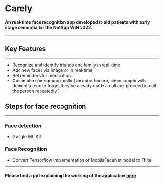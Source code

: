 # Carely

#### An real-time face recognition app developed to aid patients with early stage dementia for the NetApp WIN 2022.
---
## Key Features
---
- Recognize and identify friends and family in real-time
- Add new faces via image or in real-time
- Set reminders for medication
- Get an alert for repeated calls ( an extra feature, since people with dementia tend to forget they've already made a call and proceed to call the person repeatedly )
## Steps for face recognition
---
### Face detection
- Google ML Kit

### Face Recognition
- Convert Tensorflow implementation of MobileFaceNet model to Tflite
---

#### Please find a ppt explaining the working of the application [here](https://drive.google.com/file/d/1ofjGeAjTUexHCDcrm5JQWsiQApmchzxJ/view?usp=sharing)
